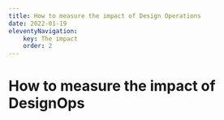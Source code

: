 ```yaml
---
title: How to measure the impact of Design Operations
date: 2022-01-19
eleventyNavigation:
    key: The impact
    order: 2
---
```


# How to measure the impact of DesignOps
